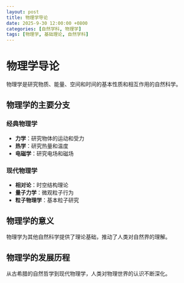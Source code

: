 ```yaml
---
layout: post
title: 物理学导论
date: 2025-9-30 12:00:00 +0800
categories: [自然学科, 物理学]
tags: [物理学, 基础理论, 自然学科]
---
```


# 物理学导论

物理学是研究物质、能量、空间和时间的基本性质和相互作用的自然科学。

## 物理学的主要分支

### 经典物理学
- **力学**：研究物体的运动和受力
- **热学**：研究热量和温度
- **电磁学**：研究电场和磁场

### 现代物理学
- **相对论**：时空结构理论
- **量子力学**：微观粒子行为
- **粒子物理学**：基本粒子研究

## 物理学的意义

物理学为其他自然科学提供了理论基础，推动了人类对自然界的理解。

## 物理学的发展历程

从古希腊的自然哲学到现代物理学，人类对物理世界的认识不断深化。
